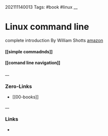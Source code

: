 202111140013
Tags: #book #linux
__
# Linux command line 
complete introduction
By William Shotts
[amazon](https://www.amazon.com/Linux-Command-Line-2nd-Introduction/dp/1593279523/)

#### [[simple commadnds]]
#### [[comand line navigation]]



















__
### Zero-Links
- [[00-books]]

__
### Links
- 

 
 